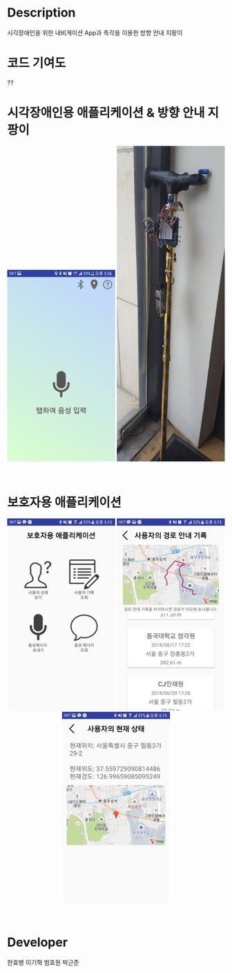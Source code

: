 # Description #
시각장애인을 위한 내비게이션 App과 촉각을 이용한 방향 안내 지팡이

# 코드 기여도 #

??



# 시각장애인용 애플리케이션 & 방향 안내 지팡이 #
<p align="center">
  <img src="sources/1.png" width="250"/>
  <img src="sources/5.jpg" width="250"/>
</p>
<br>

# 보호자용 애플리케이션 #
<p align="center">
  <img src="sources/3.jpg" width="250"/>
  <img src="sources/2.jpg" width="250"/>
  <img src="sources/4.jpg" width="250"/>
</p>
<br>


# Developer #
한효병 이기혁 범효원 박근준


